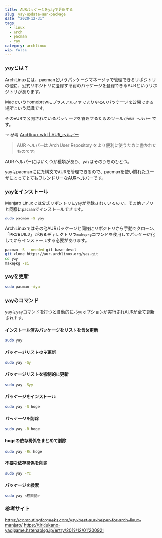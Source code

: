 ```yaml
---
title: AURパッケージをyayで更新する
slug: yay-update-aur-package
date: "2020-12-31"
tags:
  - linux
  - arch
  - pacman
  - yay
category: archlinux
wip: false
---
```


### yayとは？

Arch Linuxには、pacmanというパッケージマネージャで管理できるリポジトリの他に、公式リポジトリに登録する前のパッケージを登録できるAURというリポジトリがあります。

MacでいうHomebrewにプラスアルファでよりゆるいパッケージを公開できる場所という認識です。

そのAURで公開されているパッケージを管理するためのツールが`AUR ヘルパー` です。

→ 参考
[Archlinux wiki | AUR_ヘルパー](https://wiki.archlinux.jp/index.php/AUR_%E3%83%98%E3%83%AB%E3%83%91%E3%83%BC)

> AUR ヘルパーは Arch User Repository をより便利に使うために書かれたものです。




AUR ヘルパーにはいくつか種類があり、yayはそのうちのひとつ。

yayはpacmanににた構文でAURを管理できるので、pacmanを使い慣れたユーザにとってとてもフレンドリーなAURヘルパーです。


### yayをインストール


 Manjaro Linuxでは公式リポジトリに`yay`が登録されているので、その他アプリと同様に`pacman`でインストールできます。

```sh
sudo pacman -S yay
```

 Arch Linuxではその他AURパッケージと同様にリポジトリから手動でクローン、「PKGBUILD」があるディレクトリで`makepkg`コマンドを使用してパッケージ化してからインストールする必要があります。

```sh
pacman -S --needed git base-devel
git clone https://aur.archlinux.org/yay.git
cd yay
makepkg -si
```

### yayを更新

```sh
sudo pacman -Syu
```

### yayのコマンド

yayは`yay`コマンドを打つと自動的に`-Syu`オプションが実行されAURが全て更新されます。

#### インストール済みパッケージをリストを含め更新

```sh
sudo yay
```

#### パッケージリストのみ更新

```sh
sudo yay -Sy
```

#### パッケージリストを強制的に更新

```sh
sudo yay -Syy
```

#### パッケージをインストール

```sh
sudo yay -S hoge
```


#### パッケージを削除

```sh
sudo yay -R hoge
```


#### hogeの依存関係をまとめて削除

```sh
sudo yay -Rs hoge
```


#### 不要な依存関係を削除

```sh
sudo yay -Yc
```


#### パッケージを検索

```sh
sudo yay <検索語>
```

### 参考サイト

https://computingforgeeks.com/yay-best-aur-helper-for-arch-linux-manjaro/
https://tiridukano-yagigame.hatenablog.jp/entry/2019/12/01/200921

